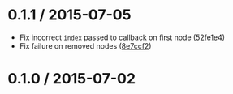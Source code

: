 <!--mdast setext-->

<!--lint disable no-multiple-toplevel-headings-->

0.1.1 / 2015-07-05
==================

*   Fix incorrect `index` passed to callback on first node ([52fe1e4](https://github.com/wooorm/mdast-util-visit/commit/52fe1e4))
*   Fix failure on removed nodes ([8e7ccf2](https://github.com/wooorm/mdast-util-visit/commit/8e7ccf2))

0.1.0 / 2015-07-02
==================
